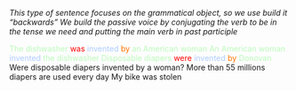 *This type of sentence focuses on the grammatical object, so we use build it “backwards”*
*We build the passive voice by conjugating the verb to be in the tense we need and putting the main verb in past participle*

<span style="color:#bbfabb">The dishwasher</span> <span style="color:#ff0000">was</span> <span style="color:#adccff">invented</span> <span style="color:#ff7300">by</span> <span style="color:#bbfabb">an American woman</span>
<span style="color:#bbfabb">An American woman</span> <span style="color:#adccff">invented</span> <span style="color:#bbfabb">the dishwasher</span> 
<span style="color:#bbfabb">Disposable diapers</span> <span style="color:#ff0000">were</span> <span style="color:#adccff">invented</span> <span style="color:#ff7300">by</span> <span style="color:#bbfabb">Donovan</span>
Were disposable diapers invented by a woman?
More than 55 millions diapers are used every day
My bike was stolen